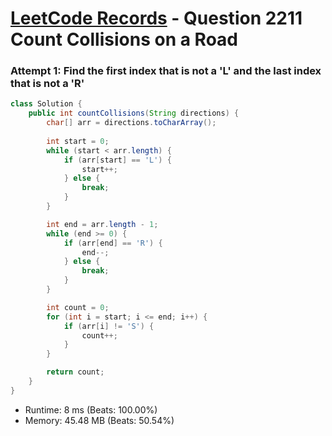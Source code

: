 # [LeetCode Records](../../README.md) - Question 2211 Count Collisions on a Road

### Attempt 1: Find the first index that is not a 'L' and the last index that is not a 'R'
```java
class Solution {
    public int countCollisions(String directions) {
        char[] arr = directions.toCharArray();
        
        int start = 0;
        while (start < arr.length) {
            if (arr[start] == 'L') {
                start++;
            } else {
                break;
            }
        }

        int end = arr.length - 1;
        while (end >= 0) {
            if (arr[end] == 'R') {
                end--;
            } else {
                break;
            }
        }

        int count = 0;
        for (int i = start; i <= end; i++) {
            if (arr[i] != 'S') {
                count++;
            }
        }

        return count;
    }
}
```
- Runtime: 8 ms (Beats: 100.00%)
- Memory: 45.48 MB (Beats: 50.54%)

<br>
